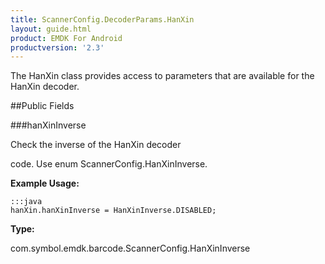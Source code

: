 ```yaml
---
title: ScannerConfig.DecoderParams.HanXin
layout: guide.html
product: EMDK For Android
productversion: '2.3'
---
```


The HanXin class provides access to parameters that are available for
 the HanXin decoder.

##Public Fields

###hanXinInverse

Check the inverse of the HanXin decoder

 code. Use enum  ScannerConfig.HanXinInverse.

 

**Example Usage:**
	
	:::java	
	hanXin.hanXinInverse = HanXinInverse.DISABLED;


**Type:**

com.symbol.emdk.barcode.ScannerConfig.HanXinInverse










